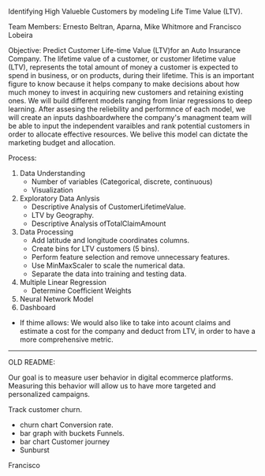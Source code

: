 
Identifying High Valueble Customers by modeling Life Time Value (LTV).

Team Members: Ernesto Beltran, Aparna, Mike Whitmore and Francisco Lobeira

Objective: 
Predict Customer Life-time Value (LTV)for an Auto Insurance Company.
The lifetime value of a customer, or customer lifetime value (LTV), represents the total amount of money a 
customer is expected to spend in business, or on products, during their lifetime. This is an important figure
to know because it helps company to make decisions about how much money to invest in acquiring new customers 
and retaining existing ones. We will build different models ranging from liniar regressions to deep learning.
After assesing the reliebility and performnce of each model, we will create an inputs dashboardwhere the company's
 managment team will be able to input the independent varaibles and rank potential customers in order to 
allocate effective resources. We belive this model can dictate the marketing budget and allocation. 

Process: 
1. Data Understanding 
	- Number of variables (Categorical, discrete, continuous)
	- Visualization
2. Exploratory Data Anlysis
	- Descriptive Analysis of CustomerLifetimeValue.
	- LTV by Geography.
	- Descriptive Analysis ofTotalClaimAmount 
3. Data Processing
	- Add latitude and longitude coordinates columns.
	- Create bins for LTV customers (5 bins).
	- Perform feature selection and remove unnecessary features.
	- Use MinMaxScaler to scale the numerical data.
	- Separate the data into training and testing data.
4. Multiple Linear Regression
	- Determine Coefficient Weights
5. Neural Network Model
6. Dashboard



* If thime allows: We would also like to take into acount claims and estimate a cost for the company and deduct from LTV,
in order to have a more comprehensive metric.

------------------------------------------------------------------------------------------------------------------------------------------
OLD README:

Our goal is to measure user behavior in digital ecommerce platforms. Measuring this behavior will allow us to have more targeted and personalized campaigns. 

Track customer churn.
- churn chart
Conversion rate.
- bar graph with buckets
Funnels.
- bar chart
Customer journey
- Sunburst


Francisco